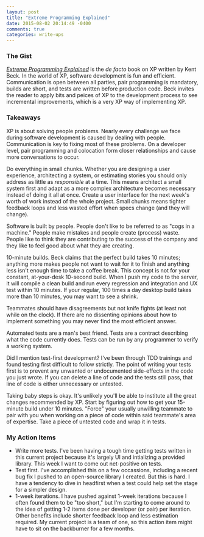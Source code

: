 ```yaml
---
layout: post
title: "Extreme Programming Explained"
date: 2015-08-02 20:14:49 -0400
comments: true
categories: write-ups
---
```


### The Gist

[_Extreme Programming Explained_](http://amzn.to/1KKM3Q0) is the _de facto_ book on XP written by Kent Beck. In the world of XP, software development is fun and efficient. Communication is open between all parties, pair programming is mandatory, builds are short, and tests are written before production code. Beck invites the reader to apply bits and peices of XP to the development process to see incremental improvements, which is a very XP way of implementing XP.

### Takeaways

XP is about solving people problems. Nearly every challenge we face during software development is caused by dealing with people. Communication is key to fixing most of these problems. On a developer level, pair programming and colocation form closer relationships and cause more conversations to occur.

Do everything in small chunks. Whether you are designing a user experience, architecting a system, or estimating stories you should only address as little as _responsible_ at a time. This means architect a small system first and adapt as a more complex architecture becomes necessary instead of doing it all at once. Create a user interface for the next week's worth of work instead of the whole project. Small chunks means tighter feedback loops and less wasted effort when specs change (and they will change).

Software is built by people. People don't like to be referred to as "cogs in a machine." People make mistakes and people create (process) waste. People like to think they are contributing to the success of the company and they like to feel good about what they are creating.

10-minute builds. Beck claims that the perfect build takes 10 minutes; anything more makes people not want to wait for it to finish and anything less isn't enough time to take a coffee break. This concept is not for your constant, at-your-desk 10-second build. When I push my code to the server, it will compile a clean build and run every regression and integration and UX test within 10 minutes. If your regular, 100 times a day desktop build takes more than 10 minutes, you may want to see a shrink.

Teammates should have disagreements but not knife fights (at least not while on the clock). If there are no dissenting opinions about how to implement something you may never find the most efficient answer.

Automated tests are a man's best friend. Tests are a contract describing what the code currently does. Tests can be run by any programmer to verify a working system.

Did I mention test-first development? I've been through TDD trainings and found testing first difficult to follow strictly. The point of writing your tests first is to prevent any unwanted or undocumented side-effects in the code you just wrote. If you can delete a line of code and the tests still pass, that line of code is either unnecessary or untested.

Taking baby steps is okay. It's unlikely you'll be able to institute all the great changes recommended by XP. Start by figuring out how to get your 15-minute build under 10 minutes. "Force" your usually unwilling teammate to pair with you when working on a piece of code within said teammate's area of expertise. Take a piece of untested code and wrap it in tests.

### My Action Items

* Write more tests. I've been having a tough time getting tests written in this current project because it's largely UI and intializing a provided library. This week I want to come out net-positive on tests.
* Test first. I've accomplished this on a few occassions, including a recent bug fix I pushed to an open-source library I created. But this is hard. I have a tendency to dive in headfirst when a test could help set the stage for a simpler design.
* 1-week iterations. I have pushed against 1-week iterations because I often found them to be "too short," but I'm starting to come around to the idea of getting 1-2 items done per developer (or pair) per iteration. Other benefits include shorter feedback loop and less estimation required. My current project is a team of one, so this action item might have to sit on the backburner for a few months.

